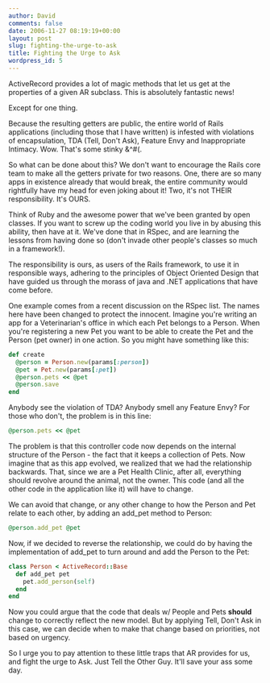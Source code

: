 ```yaml
---
author: David
comments: false
date: 2006-11-27 08:19:19+00:00
layout: post
slug: fighting-the-urge-to-ask
title: Fighting the Urge to Ask
wordpress_id: 5
---
```


ActiveRecord provides a lot of magic methods that let us get at the properties of a given AR subclass. This is absolutely fantastic news!

Except for one thing.<!-- more -->

Because the resulting getters are public, the entire world of Rails applications (including those that I have written) is infested with violations of encapsulation, TDA (Tell, Don't Ask), Feature Envy and Inappropriate Intimacy. Wow. That's some stinky &^#(.

So what can be done about this? We don't want to encourage the Rails core team to make all the getters private for two reasons. One, there are so many apps in existence already that would break, the entire community would rightfully have my head for even joking about it! Two, it's not THEIR responsibility. It's OURS.

Think of Ruby and the awesome power that we've been granted by open classes. If you want to screw up the coding world you live in by abusing this ability, then have at it. We've done that in RSpec, and are learning the lessons from having done so (don't invade other people's classes so much in a framework!).

The responsibility is ours, as users of the Rails framework, to use it in responsible ways, adhering to the principles of Object Oriented Design that have guided us through the morass of java and .NET applications that have come before.

One example comes from a recent discussion on the RSpec list. The names here have been changed to protect the innocent. Imagine you're writing an app for a Veterinarian's office in which each Pet belongs to a Person. When you're registering a new Pet you want to be able to create the Pet and the Person (pet owner) in one action. So you might have something like this:
    
```ruby
def create
  @person = Person.new(params[:person])
  @pet = Pet.new(params[:pet])
  @person.pets << @pet
  @person.save
end
```

Anybody see the violation of TDA? Anybody smell any Feature Envy? For those who don't, the problem is in this line:
    
```ruby
@person.pets << @pet
```

The problem is that this controller code now depends on the internal structure of the Person - the fact that it keeps a collection of Pets. Now imagine that as this app evolved, we realized that we had the relationship backwards. That, since we are a Pet Health Clinic, after all, everything should revolve around the animal, not the owner. This code (and all the other code in the application like it) will have to change.

We can avoid that change, or any other change to how the Person and Pet relate to each other, by adding an add_pet method to Person:
    
```ruby
@person.add_pet @pet
```

Now, if we decided to reverse the relationship, we could do by having the implementation of add_pet to turn around and add the Person to the Pet:
    
```ruby
class Person < ActiveRecord::Base
  def add_pet pet
    pet.add_person(self)
  end
end
```

Now you could argue that the code that deals w/ People and Pets **should** change to correctly reflect the new model. But by applying Tell, Don't Ask in this case, we can decide when to make that change based on priorities, not based on urgency.

So I urge you to pay attention to these little traps that AR provides for us, and fight the urge to Ask. Just Tell the Other Guy. It'll save your ass some day.
